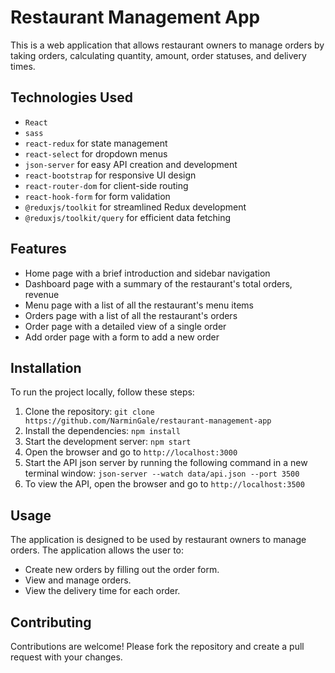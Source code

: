 # Restaurant Management App

This is a web application that allows restaurant owners to manage orders by taking orders, calculating quantity, amount, order statuses, and delivery times. 

## Technologies Used

- `React`
- `sass`
- `react-redux` for state management
- `react-select` for dropdown menus
- `json-server` for easy API creation and development
- `react-bootstrap` for responsive UI design
- `react-router-dom` for client-side routing
- `react-hook-form` for form validation
- `@reduxjs/toolkit` for streamlined Redux development
- `@reduxjs/toolkit/query` for efficient data fetching

## Features

- Home page with a brief introduction and sidebar navigation
- Dashboard page with a summary of the restaurant's total orders, revenue
- Menu page with a list of all the restaurant's menu items
- Orders page with a list of all the restaurant's orders
- Order page with a detailed view of a single order
- Add order page with a form to add a new order

## Installation

To run the project locally, follow these steps:

1. Clone the repository: `git clone https://github.com/NarminGale/restaurant-management-app`
2. Install the dependencies: `npm install`
3. Start the development server: `npm start`
4. Open the browser and go to `http://localhost:3000`
5. Start the API json server by running the following command in a new terminal window: `json-server --watch data/api.json --port 3500` 
6. To view the API, open the browser and go to `http://localhost:3500`

## Usage

The application is designed to be used by restaurant owners to manage orders. The application allows the user to:
- Create new orders by filling out the order form.
- View and manage orders.
- View the delivery time for each order.

## Contributing

Contributions are welcome! Please fork the repository and create a pull request with your changes.